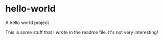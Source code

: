 # hello-world
A hello world project

This is some stuff that I wrote in the readme file. It's not very interesting!
